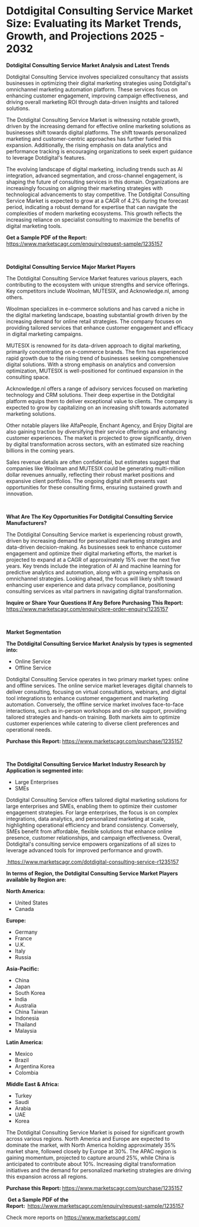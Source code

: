 <p><h1>Dotdigital Consulting Service Market Size: Evaluating its Market Trends, Growth, and Projections 2025 - 2032</h1></p><p><strong>Dotdigital Consulting Service Market Analysis and Latest Trends</strong></p>
<p><p>Dotdigital Consulting Service involves specialized consultancy that assists businesses in optimizing their digital marketing strategies using Dotdigital's omnichannel marketing automation platform. These services focus on enhancing customer engagement, improving campaign effectiveness, and driving overall marketing ROI through data-driven insights and tailored solutions.</p><p>The Dotdigital Consulting Service Market is witnessing notable growth, driven by the increasing demand for effective online marketing solutions as businesses shift towards digital platforms. The shift towards personalized marketing and customer-centric approaches has further fueled this expansion. Additionally, the rising emphasis on data analytics and performance tracking is encouraging organizations to seek expert guidance to leverage Dotdigital's features.</p><p>The evolving landscape of digital marketing, including trends such as AI integration, advanced segmentation, and cross-channel engagement, is shaping the future of consulting services in this domain. Organizations are increasingly focusing on aligning their marketing strategies with technological advancements to stay competitive. The Dotdigital Consulting Service Market is expected to grow at a CAGR of 4.2% during the forecast period, indicating a robust demand for expertise that can navigate the complexities of modern marketing ecosystems. This growth reflects the increasing reliance on specialist consulting to maximize the benefits of digital marketing tools.</p></p>
<p><strong>Get a Sample PDF of the Report:&nbsp;</strong> <a href="https://www.marketscagr.com/enquiry/request-sample/1235157?utm_campaign=3199&utm_medium=2&utm_source=Github&utm_content=ia&utm_term=11032025&utm_id=dotdigital-consulting-service">https://www.marketscagr.com/enquiry/request-sample/1235157</a></p>
<p>&nbsp;</p>
<p><strong>Dotdigital Consulting Service Major Market Players</strong></p>
<p><p>The Dotdigital Consulting Service Market features various players, each contributing to the ecosystem with unique strengths and service offerings. Key competitors include Woolman, MUTESIX, and Acknowledge.nl, among others.</p><p>Woolman specializes in e-commerce solutions and has carved a niche in the digital marketing landscape, boasting substantial growth driven by the increasing demand for online retail strategies. The company focuses on providing tailored services that enhance customer engagement and efficacy in digital marketing campaigns.</p><p>MUTESIX is renowned for its data-driven approach to digital marketing, primarily concentrating on e-commerce brands. The firm has experienced rapid growth due to the rising trend of businesses seeking comprehensive digital solutions. With a strong emphasis on analytics and conversion optimization, MUTESIX is well-positioned for continued expansion in the consulting space.</p><p>Acknowledge.nl offers a range of advisory services focused on marketing technology and CRM solutions. Their deep expertise in the Dotdigital platform equips them to deliver exceptional value to clients. The company is expected to grow by capitalizing on an increasing shift towards automated marketing solutions.</p><p>Other notable players like AlfaPeople, Enchant Agency, and Enjoy Digital are also gaining traction by diversifying their service offerings and enhancing customer experiences. The market is projected to grow significantly, driven by digital transformation across sectors, with an estimated size reaching billions in the coming years.</p><p>Sales revenue details are often confidential, but estimates suggest that companies like Woolman and MUTESIX could be generating multi-million dollar revenues annually, reflecting their robust market positions and expansive client portfolios. The ongoing digital shift presents vast opportunities for these consulting firms, ensuring sustained growth and innovation.</p></p>
<p>&nbsp;</p>
<p><strong>What Are The Key Opportunities For Dotdigital Consulting Service Manufacturers?</strong></p>
<p><p>The Dotdigital Consulting Service market is experiencing robust growth, driven by increasing demand for personalized marketing strategies and data-driven decision-making. As businesses seek to enhance customer engagement and optimize their digital marketing efforts, the market is projected to expand at a CAGR of approximately 15% over the next five years. Key trends include the integration of AI and machine learning for predictive analytics and automation, along with a growing emphasis on omnichannel strategies. Looking ahead, the focus will likely shift toward enhancing user experience and data privacy compliance, positioning consulting services as vital partners in navigating digital transformation.</p></p>
<p><strong>Inquire or Share Your Questions If Any Before Purchasing This Report:</strong> <a href="https://www.marketscagr.com/enquiry/pre-order-enquiry/1235157?utm_campaign=3199&utm_medium=2&utm_source=Github&utm_content=ia&utm_term=11032025&utm_id=dotdigital-consulting-service">https://www.marketscagr.com/enquiry/pre-order-enquiry/1235157</a></p>
<p>&nbsp;</p>
<p><strong>Market Segmentation</strong></p>
<p><strong>The Dotdigital Consulting Service Market Analysis by types is segmented into:</strong></p>
<p><ul><li>Online Service</li><li>Offline Service</li></ul></p>
<p><p>Dotdigital Consulting Service operates in two primary market types: online and offline services. The online service market leverages digital channels to deliver consulting, focusing on virtual consultations, webinars, and digital tool integrations to enhance customer engagement and marketing automation. Conversely, the offline service market involves face-to-face interactions, such as in-person workshops and on-site support, providing tailored strategies and hands-on training. Both markets aim to optimize customer experiences while catering to diverse client preferences and operational needs.</p></p>
<p><strong>Purchase this Report:&nbsp;</strong><a href="https://www.marketscagr.com/purchase/1235157?utm_campaign=3199&utm_medium=2&utm_source=Github&utm_content=ia&utm_term=11032025&utm_id=dotdigital-consulting-service">https://www.marketscagr.com/purchase/1235157</a></p>
<p>&nbsp;</p>
<p><strong>The Dotdigital Consulting Service Market Industry Research by Application is segmented into:</strong></p>
<p><ul><li>Large Enterprises</li><li>SMEs</li></ul></p>
<p><p>Dotdigital Consulting Service offers tailored digital marketing solutions for large enterprises and SMEs, enabling them to optimize their customer engagement strategies. For large enterprises, the focus is on complex integrations, data analytics, and personalized marketing at scale, highlighting operational efficiency and brand consistency. Conversely, SMEs benefit from affordable, flexible solutions that enhance online presence, customer relationships, and campaign effectiveness. Overall, Dotdigital's consulting service empowers organizations of all sizes to leverage advanced tools for improved performance and growth.</p></p>
<p><a href="https://www.marketscagr.com/dotdigital-consulting-service-r1235157?utm_campaign=3199&utm_medium=2&utm_source=Github&utm_content=ia&utm_term=11032025&utm_id=dotdigital-consulting-service">&nbsp;https://www.marketscagr.com/dotdigital-consulting-service-r1235157</a></p>
<p><strong>In terms of Region, the Dotdigital Consulting Service Market Players available by Region are:</strong></p>
<p>
    <p> <strong> North America: </strong>
        <ul>
            <li>United States</li>
            <li>Canada</li>
        </ul>
        </p> 
    <p> <strong> Europe: </strong>
        <ul>
            <li>Germany</li>
            <li>France</li>
            <li>U.K.</li>
            <li>Italy</li>
            <li>Russia</li>
        </ul>
        </p> 
    <p> <strong> Asia-Pacific: </strong>
        <ul>
            <li>China</li>
            <li>Japan</li>
            <li>South Korea</li>
            <li>India</li>
            <li>Australia</li>
            <li>China Taiwan</li>
            <li>Indonesia</li>
            <li>Thailand</li>
            <li>Malaysia</li>
        </ul>
        </p> 
    <p> <strong> Latin America: </strong>
        <ul>
            <li>Mexico</li>
            <li>Brazil</li>
            <li>Argentina Korea</li>
            <li>Colombia</li>
        </ul>
        </p> 
    <p> <strong> Middle East & Africa: </strong>
        <ul>
            <li>Turkey</li>
            <li>Saudi</li>
            <li>Arabia</li>
            <li>UAE</li>
            <li>Korea</li>
        </ul>
    </p>
    </p>
<p><p>The Dotdigital Consulting Service Market is poised for significant growth across various regions. North America and Europe are expected to dominate the market, with North America holding approximately 35% market share, followed closely by Europe at 30%. The APAC region is gaining momentum, projected to capture around 25%, while China is anticipated to contribute about 10%. Increasing digital transformation initiatives and the demand for personalized marketing strategies are driving this expansion across all regions.</p></p>
<p><strong>Purchase this Report: </strong><a href="https://www.marketscagr.com/purchase/1235157?utm_campaign=3199&utm_medium=2&utm_source=Github&utm_content=ia&utm_term=11032025&utm_id=dotdigital-consulting-service">https://www.marketscagr.com/purchase/1235157</a></p>
<p>&nbsp;<strong>Get a Sample PDF of the Report:&nbsp;&nbsp;</strong><a href="https://www.marketscagr.com/enquiry/request-sample/1235157?utm_campaign=3199&utm_medium=2&utm_source=Github&utm_content=ia&utm_term=11032025&utm_id=dotdigital-consulting-service">https://www.marketscagr.com/enquiry/request-sample/1235157</a></p>
<p><strong></strong></p>
<p>Check more reports on <a href="https://www.marketscagr.com/?utm_campaign=3199&utm_medium=2&utm_source=Github&utm_content=ia&utm_term=11032025&utm_id=dotdigital-consulting-service">https://www.marketscagr.com/</a></p>